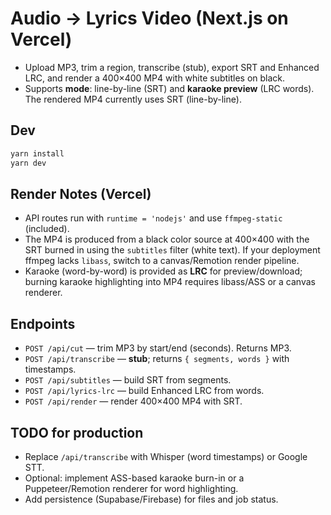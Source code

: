 # Audio → Lyrics Video (Next.js on Vercel)

- Upload MP3, trim a region, transcribe (stub), export SRT and Enhanced LRC, and render a 400×400 MP4 with white subtitles on black.
- Supports **mode**: line-by-line (SRT) and **karaoke preview** (LRC words). The rendered MP4 currently uses SRT (line-by-line).

## Dev
```bash
yarn install
yarn dev
```

## Render Notes (Vercel)
- API routes run with `runtime = 'nodejs'` and use `ffmpeg-static` (included).
- The MP4 is produced from a black color source at 400×400 with the SRT burned in using the `subtitles` filter (white text). If your deployment ffmpeg lacks `libass`, switch to a canvas/Remotion render pipeline.
- Karaoke (word-by-word) is provided as **LRC** for preview/download; burning karaoke highlighting into MP4 requires libass/ASS or a canvas renderer.

## Endpoints
- `POST /api/cut` — trim MP3 by start/end (seconds). Returns MP3.
- `POST /api/transcribe` — **stub**; returns `{ segments, words }` with timestamps.
- `POST /api/subtitles` — build SRT from segments.
- `POST /api/lyrics-lrc` — build Enhanced LRC from words.
- `POST /api/render` — render 400×400 MP4 with SRT.

## TODO for production
- Replace `/api/transcribe` with Whisper (word timestamps) or Google STT.
- Optional: implement ASS-based karaoke burn-in or a Puppeteer/Remotion renderer for word highlighting.
- Add persistence (Supabase/Firebase) for files and job status.
